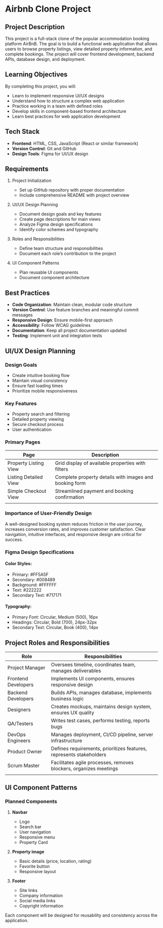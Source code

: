 # Airbnb Clone Project

## Project Description  
This project is a full-stack clone of the popular accommodation booking platform AirBnB. The goal is to build a functional web application that allows users to browse property listings, view detailed property information, and complete bookings. The project will cover frontend development, backend APIs, database design, and deployment.

## Learning Objectives  
By completing this project, you will:

* Learn to implement responsive UI/UX designs
* Understand how to structure a complex web application
* Practice working in a team with defined roles
* Develop skills in component-based frontend architecture
* Learn best practices for web application development

## Tech Stack
* **Frontend**: HTML, CSS, JavaScript (React or similar framework)
* **Version Control**: Git and GitHub
* **Design Tools**: Figma for UI/UX design

## Requirements
1. Project Initialization

    * Set up GitHub repository with proper documentation
    * Include comprehensive README with project overview
2. UI/UX Design Planning

    * Document design goals and key features
    * Create page descriptions for main views
    * Analyze Figma design specifications
    * Identify color schemes and typography
3. Roles and Responsibilities

    * Define team structure and responsibilities
    * Document each role’s contribution to the project
4. UI Component Patterns

    * Plan reusable UI components
    * Document component architecture
## Best Practices
* **Code Organization**: Maintain clean, modular code structure
* **Version Control**: Use feature branches and meaningful commit messages
* **Responsive Design**: Ensure mobile-first approach
* **Accessibility**: Follow WCAG guidelines
* **Documentation**: Keep all project documentation updated
* **Testing**: Implement unit and integration tests
## UI/UX Design Planning
### Design Goals
* Create intuitive booking flow
* Maintain visual consistency
* Ensure fast loading times
* Prioritize mobile responsiveness
### Key Features
* Property search and filtering
* Detailed property viewing
* Secure checkout process
* User authentication
### Primary Pages

| **Page** | **Description** | 
|-------------|--------------|
| Property Listing <br>View | Grid display of available properties with filters    | 
| Listing Detailed <br>View   | Complete property details with images and booking form |
| Simple Checkout View  | 	Streamlined payment and booking confirmation  |
|  |  | 


### Importance of User-Friendly Design
A well-designed booking system reduces friction in the user journey, increases conversion rates, and improves customer satisfaction. Clear navigation, intuitive interfaces, and responsive design are critical for success.

### Figma Design Specifications
#### **Color Styles:**

* Primary: #FF5A5F
* Secondary: #008489
* Background: #FFFFFF
* Text: #222222
* Secondary Text: #717171

#### **Typography:**

* Primary Font: Circular, Medium (500), 16px
* Headings: Circular, Bold (700), 24px-32px
* Secondary Text: Circular, Book (400), 14px

## Project Roles and Responsibilities

| **Role** | **Responsibilities** | 
|-------------|--------------|
| Project Manager | Oversees timeline, coordinates team, manages deliverables | 
| Frontend Developers | Implements UI components, ensures responsive design|
| Backend Developers  | Builds APIs, manages database, implements business logic |
| Designers          | Creates mockups, maintains design system, ensures UX quality |
| QA/Testers	 | Writes test cases, performs testing, reports bugs |
| DevOps Engineers	  | Manages deployment, CI/CD pipeline, server infrastructure |
| Product Owner	 | Defines requirements, prioritizes features, represents stakeholders |
| Scrum Master	  | Facilitates agile processes, removes blockers, organizes meetings |
|  |  | 

## UI Component Patterns
### Planned Components
1. **Navbar**

    * Logo
    * Search bar
    * User navigation
    * Responsive menu
    * Property Card

2. **Property image**

    * Basic details (price, location, rating)
    * Favorite button
    * Responsive layout

3. **Footer**

    * Site links
    * Company information
    * Social media links
    * Copyright information

Each component will be designed for reusability and consistency across the application.


